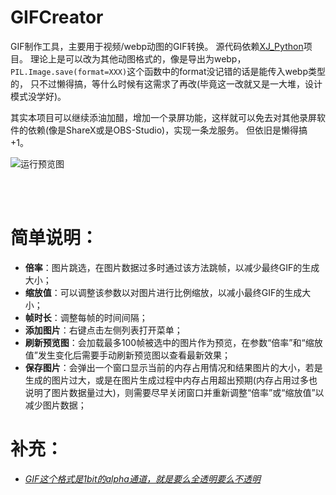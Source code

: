 # GIFCreator


GIF制作工具，主要用于视频/webp动图的GIF转换。
源代码依赖[XJ_Python](https://github.com/Ls-Jan/XJ_Python)项目。
理论上是可以改为其他动图格式的，像是导出为webp，``PIL.Image.save(format=XXX)``这个函数中的format没记错的话是能传入webp类型的，
只不过懒得搞，等什么时候有这需求了再改(毕竟这一改就又是一大堆，设计模式没学好)。

其实本项目可以继续添油加醋，增加一个录屏功能，这样就可以免去对其他录屏软件的依赖(像是ShareX或是OBS-Studio)，实现一条龙服务。
但依旧是懒得搞+1。


![运行预览图](./运行预览图.gif)

<br>
<br>

# 简单说明：

- **倍率**：图片跳选，在图片数据过多时通过该方法跳帧，以减少最终GIF的生成大小；
- **缩放值**：可以调整该参数以对图片进行比例缩放，以减小最终GIF的生成大小；
- **帧时长**：调整每帧的时间间隔；
- **添加图片**：右键点击左侧列表打开菜单；
- **刷新预览图**：会加载最多100帧被选中的图片作为预览，在参数“倍率”和“缩放值”发生变化后需要手动刷新预览图以查看最新效果；
- **保存图片**：会弹出一个窗口显示当前的内存占用情况和结果图片的大小，若是生成的图片过大，或是在图片生成过程中内存占用超出预期(内存占用过多也说明了图片数据量过大)，则需要尽早关闭窗口并重新调整“倍率”或“缩放值”以减少图片数据；

# 补充：

- [*GIF这个格式是1bit的alpha通道，就是要么全透明要么不透明*](https://www.zhihu.com/question/295020067/answer/1309358893)

